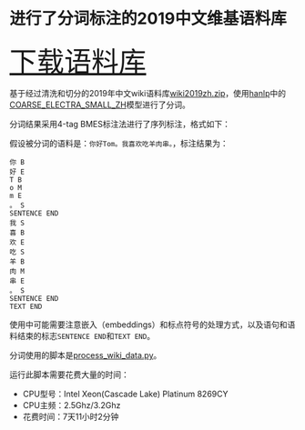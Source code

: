 # 进行了分词标注的2019中文维基语料库

<font size="9">[下载语料库](/releases/latest)</font>

基于经过清洗和切分的2019年中文wiki语料库[wiki2019zh.zip](https://github.com/brightmart/nlp_chinese_corpus#1%E7%BB%B4%E5%9F%BA%E7%99%BE%E7%A7%91json%E7%89%88wiki2019zh)，使用[hanlp](https://github.com/hankcs/HanLP)中的[COARSE_ELECTRA_SMALL_ZH](https://hanlp.hankcs.com/docs/api/hanlp/pretrained/tok.html)模型进行了分词。

分词结果采用4-tag BMES标注法进行了序列标注，格式如下：

假设被分词的语料是：`你好Tom。我喜欢吃羊肉串。`，标注结果为：

```
你 B
好 E
T B
o M
m E
。 S
SENTENCE END
我 S
喜 B
欢 E
吃 S
羊 B
肉 M
串 E
。 S
SENTENCE END
TEXT END
```
使用中可能需要注意嵌入（embeddings）和标点符号的处理方式，以及语句和语料结束的标志`SENTENCE END`和`TEXT END`。

分词使用的脚本是[process_wiki_data.py](process_wiki_data.py)。

运行此脚本需要花费大量的时间：

* CPU型号：Intel Xeon(Cascade Lake) Platinum 8269CY
* CPU主频：2.5Ghz/3.2Ghz
* 花费时间：7天11小时2分钟

